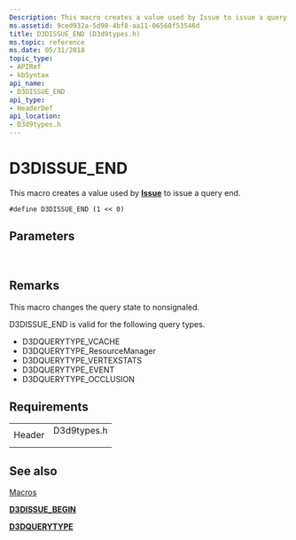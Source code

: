 ```yaml
---
Description: This macro creates a value used by Issue to issue a query end.
ms.assetid: 9ced932a-5d98-4bf8-aa11-06560f53546d
title: D3DISSUE_END (D3d9types.h)
ms.topic: reference
ms.date: 05/31/2018
topic_type:
- APIRef
- kbSyntax
api_name:
- D3DISSUE_END
api_type:
- HeaderDef
api_location:
- D3d9types.h
---
```


# D3DISSUE\_END

This macro creates a value used by [**Issue**](https://msdn.microsoft.com/library/Bb205877(v=VS.85).aspx) to issue a query end.

``` syntax
#define D3DISSUE_END (1 << 0)
```

## Parameters





 

## Remarks

This macro changes the query state to nonsignaled.

D3DISSUE\_END is valid for the following query types.

-   D3DQUERYTYPE\_VCACHE
-   D3DQUERYTYPE\_ResourceManager
-   D3DQUERYTYPE\_VERTEXSTATS
-   D3DQUERYTYPE\_EVENT
-   D3DQUERYTYPE\_OCCLUSION

## Requirements



|                   |                                                                                        |
|-------------------|----------------------------------------------------------------------------------------|
| Header<br/> | <dl> <dt>D3d9types.h</dt> </dl> |



## See also

<dl> <dt>

[Macros](dx9-graphics-reference-d3d-macros.md)
</dt> <dt>

[**D3DISSUE\_BEGIN**](d3dissue-begin.md)
</dt> <dt>

[**D3DQUERYTYPE**](https://msdn.microsoft.com/library/Bb172594(v=VS.85).aspx)
</dt> </dl>

 

 




